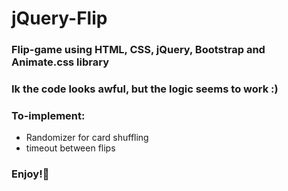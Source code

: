 # jQuery-Flip

### Flip-game using HTML, CSS, jQuery, Bootstrap and Animate.css library
### Ik the code looks awful, but the logic seems to work :)
### To-implement:
- Randomizer for card shuffling
- timeout between flips
### Enjoy!💪
